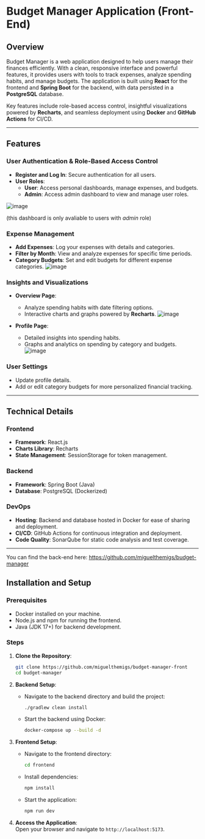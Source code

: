 # Budget Manager Application (Front-End)

## Overview  
Budget Manager is a web application designed to help users manage their finances efficiently. With a clean, responsive interface and powerful features, it provides users with tools to track expenses, analyze spending habits, and manage budgets. The application is built using **React** for the frontend and **Spring Boot** for the backend, with data persisted in a **PostgreSQL** database. 

Key features include role-based access control, insightful visualizations powered by **Recharts**, and seamless deployment using **Docker** and **GitHub Actions** for CI/CD.

---

## Features  

### User Authentication & Role-Based Access Control  
- **Register and Log In**: Secure authentication for all users.  
- **User Roles**:  
  - **User**: Access personal dashboards, manage expenses, and budgets.  
  - **Admin**: Access admin dashboard to view and manage user roles.

![image](https://github.com/user-attachments/assets/05fea728-2f9f-4cf5-bf3f-dd21ecb84f87)

(this dashboard is only avaliable to users with *admin* role)


### Expense Management  
- **Add Expenses**: Log your expenses with details and categories.  
- **Filter by Month**: View and analyze expenses for specific time periods.  
- **Category Budgets**: Set and edit budgets for different expense categories.
![image](https://github.com/user-attachments/assets/eb3e9b0b-153f-404d-a094-84c7ef35e9d6)

### Insights and Visualizations  
- **Overview Page**:  
  - Analyze spending habits with date filtering options.  
  - Interactive charts and graphs powered by **Recharts**.
![image](https://github.com/user-attachments/assets/1ad3da11-3052-4a9a-a148-5e736980a8cf)

- **Profile Page**:  
  - Detailed insights into spending habits.  
  - Graphs and analytics on spending by category and budgets.
![image](https://github.com/user-attachments/assets/66089f24-b309-40c1-8214-875ed391d98e)

### User Settings  
- Update profile details.  
- Add or edit category budgets for more personalized financial tracking.  

---

## Technical Details  

### Frontend  
- **Framework**: React.js  
- **Charts Library**: Recharts  
- **State Management**: SessionStorage for token management.  

### Backend  
- **Framework**: Spring Boot (Java)  
- **Database**: PostgreSQL (Dockerized)  

### DevOps  
- **Hosting**: Backend and database hosted in Docker for ease of sharing and deployment.  
- **CI/CD**: GitHub Actions for continuous integration and deployment.  
- **Code Quality**: SonarQube for static code analysis and test coverage.  

---
You can find the back-end here: https://github.com/miguelthemigs/budget-manager

## Installation and Setup  

### Prerequisites  
- Docker installed on your machine.  
- Node.js and npm for running the frontend.  
- Java (JDK 17+) for backend development.  

### Steps  
1. **Clone the Repository**:  
    ```bash  
    git clone https://github.com/miguelthemigs/budget-manager-front
    cd budget-manager  
    ```  

2. **Backend Setup**:  
    - Navigate to the backend directory and build the project:  
        ```bash  
        ./gradlew clean install  
        ```  
    - Start the backend using Docker:  
        ```bash  
        docker-compose up --build -d
        ```  

3. **Frontend Setup**:  
    - Navigate to the frontend directory:  
        ```bash  
        cd frontend  
        ```  
    - Install dependencies:  
        ```bash  
        npm install  
        ```  
    - Start the application:  
        ```bash  
        npm run dev  
        ```  

4. **Access the Application**:  
    Open your browser and navigate to `http://localhost:5173`.  
